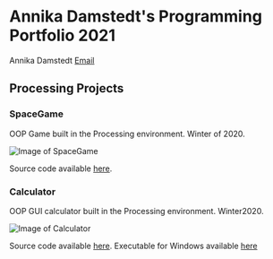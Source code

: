 # Annika Damstedt's Programming Portfolio 2021
Annika Damstedt [Email](mailto:acdamstedt@gmail.com)

## Processing Projects

### SpaceGame
OOP Game built in the Processing environment. Winter of 2020.

![Image of SpaceGame](https://github.com/acdamstedt/programmingportfolio/blob/gh-pages/images/SpaceGame.png?raw=true)

Source code available [here](https://github.com/acdamstedt/programmingportfolio/tree/gh-pages/src/SpaceGame).

### Calculator
OOP GUI calculator built in the Processing environment. Winter2020.

![Image of Calculator](https://github.com/acdamstedt/programmingportfolio/blob/gh-pages/images/Calculator.png?raw=true)

Source code available [here](https://github.com/acdamstedt/programmingportfolio/tree/gh-pages/src/Calculator). Executable for Windows available [here](https://github.com/acdamstedt/programmingportfolio/blob/gh-pages/src/Calculator/application.windows64.zip)
